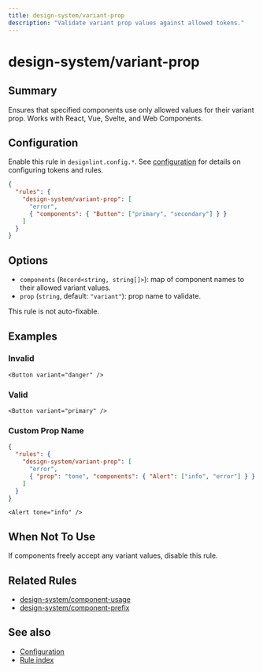 ```yaml
---
title: design-system/variant-prop
description: "Validate variant prop values against allowed tokens."
---
```


# design-system/variant-prop

## Summary
Ensures that specified components use only allowed values for their variant prop. Works with React, Vue, Svelte, and Web Components.

## Configuration
Enable this rule in `designlint.config.*`. See [configuration](../../configuration.md) for details on configuring tokens and rules.

```json
{
  "rules": {
    "design-system/variant-prop": [
      "error",
      { "components": { "Button": ["primary", "secondary"] } }
    ]
  }
}
```

## Options
- `components` (`Record<string, string[]>`): map of component names to their allowed variant values.
- `prop` (`string`, default: `"variant"`): prop name to validate.

This rule is not auto-fixable.

## Examples

### Invalid

```tsx
<Button variant="danger" />
```

### Valid

```tsx
<Button variant="primary" />
```

### Custom Prop Name

```json
{
  "rules": {
    "design-system/variant-prop": [
      "error",
      { "prop": "tone", "components": { "Alert": ["info", "error"] } }
    ]
  }
}
```

```tsx
<Alert tone="info" />
```

## When Not To Use
If components freely accept any variant values, disable this rule.

## Related Rules
- [design-system/component-usage](./component-usage.md)
- [design-system/component-prefix](./component-prefix.md)

## See also
- [Configuration](../../configuration.md)
- [Rule index](../index.md)
